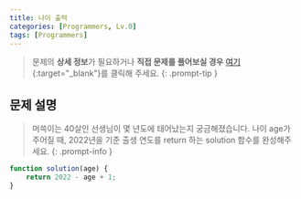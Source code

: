 ```yaml
---
title: 나이 출력
categories: [Programmers, Lv.0]
tags: [Programmers]
---
```


> 문제의 **상세 정보**가 필요하거나 **직접 문제를 풀어보실 경우** [여기](https://school.programmers.co.kr/learn/courses/30/lessons/120820){:target="_blank"}를 클릭해 주세요.
{: .prompt-tip }

## 문제 설명

> 머쓱이는 40살인 선생님이 몇 년도에 태어났는지 궁금해졌습니다. 나이 age가 주어질 때, 2022년을 기준 출생 연도를 return 하는 solution 함수를 완성해주세요.
{: .prompt-info }

```js
function solution(age) {
    return 2022 - age + 1;
}
```